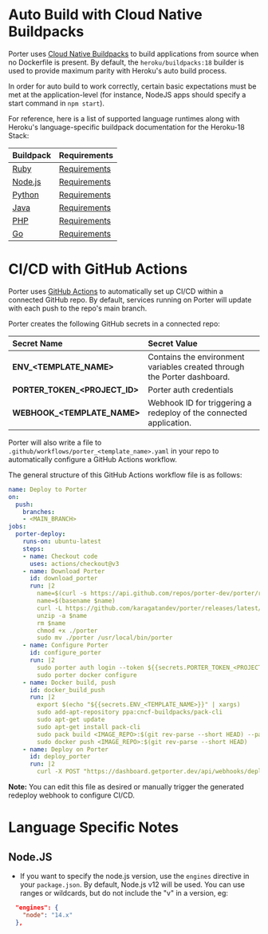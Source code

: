 # Auto Build with Cloud Native Buildpacks

Porter uses [Cloud Native Buildpacks](https://buildpacks.io/docs/) to build applications from source when no Dockerfile is present. By default, the `heroku/buildpacks:18` builder is used to provide maximum parity with Heroku's auto build process.

In order for auto build to work correctly, certain basic expectations must be met at the application-level (for instance, NodeJS apps should specify a start command in `npm start`).

For reference, here is a list of supported language runtimes along with Heroku's language-specific buildpack documentation for the Heroku-18 Stack:

| Buildpack | Requirements |
|:----------|:-------------|
| [Ruby](https://elements.heroku.com/buildpacks/heroku/heroku-buildpack-ruby) | [Requirements](https://devcenter.heroku.com/articles/ruby-support) |
| [Node.js](https://elements.heroku.com/buildpacks/heroku/heroku-buildpack-nodejs) | [Requirements](https://devcenter.heroku.com/articles/nodejs-support) |
| [Python](https://elements.heroku.com/buildpacks/heroku/heroku-buildpack-python) | [Requirements](https://devcenter.heroku.com/articles/python-support) |
| [Java](https://elements.heroku.com/buildpacks/heroku/heroku-buildpack-java) | [Requirements](https://devcenter.heroku.com/articles/java-support) |
| [PHP](https://elements.heroku.com/buildpacks/heroku/heroku-buildpack-php) | [Requirements](https://devcenter.heroku.com/articles/php-support) |
| [Go](https://elements.heroku.com/buildpacks/heroku/heroku-buildpack-go) | [Requirements](https://devcenter.heroku.com/articles/go-support) |

# CI/CD with GitHub Actions

Porter uses [GitHub Actions](https://docs.github.com/en/actions) to automatically set up CI/CD within a connected GitHub repo. By default, services running on Porter will update with each push to the repo's main branch.

Porter creates the following GitHub secrets in a connected repo:

| Secret Name | Secret Value |
|:------------|:-------------|
| **ENV_<TEMPLATE_NAME>** | Contains the environment variables created through the Porter dashboard. |
| **PORTER\_TOKEN\_<PROJECT_ID>** | Porter auth credentials |
| **WEBHOOK_<TEMPLATE_NAME>** | Webhook ID for triggering a redeploy of the connected application. |

Porter will also write a file to `.github/workflows/porter_<template_name>.yaml` in your repo to automatically configure a GitHub Actions workflow.

The general structure of this GitHub Actions workflow file is as follows:

```yaml
name: Deploy to Porter
on:
  push:
    branches:
    - <MAIN_BRANCH>
jobs:
  porter-deploy:
    runs-on: ubuntu-latest
    steps:
    - name: Checkout code
      uses: actions/checkout@v3
    - name: Download Porter
      id: download_porter
      run: |2
        name=$(curl -s https://api.github.com/repos/porter-dev/porter/releases/latest | grep "browser_download_url.*/porter_.*_Linux_x86_64\.zip" | cut -d ":" -f 2,3 | tr -d \")
        name=$(basename $name)
        curl -L https://github.com/karagatandev/porter/releases/latest/download/$name --output $name
        unzip -a $name
        rm $name
        chmod +x ./porter
        sudo mv ./porter /usr/local/bin/porter
    - name: Configure Porter
      id: configure_porter
      run: |2
        sudo porter auth login --token ${{secrets.PORTER_TOKEN_<PROJECT_ID>}}
        sudo porter docker configure
    - name: Docker build, push
      id: docker_build_push
      run: |2
        export $(echo "${{secrets.ENV_<TEMPLATE_NAME>}}" | xargs)
        sudo add-apt-repository ppa:cncf-buildpacks/pack-cli
        sudo apt-get update
        sudo apt-get install pack-cli
        sudo pack build <IMAGE_REPO>:$(git rev-parse --short HEAD) --path ./ --builder heroku/buildpacks:18
        sudo docker push <IMAGE_REPO>:$(git rev-parse --short HEAD)
    - name: Deploy on Porter
      id: deploy_porter
      run: |2
        curl -X POST "https://dashboard.getporter.dev/api/webhooks/deploy/${{secrets.WEBHOOK_<TEMPLATE_NAME>}}?commit=$(git rev-parse --short HEAD)&repository=<IMAGE_REPO>"
```

**Note:** You can edit this file as desired or manually trigger the generated redeploy webhook to configure CI/CD.

# Language Specific Notes

## Node.JS

* If you want to specify the node.js version, use the `engines` directive in your `package.json`.  By default, Node.js v12 will be used. You can use ranges or wildcards, but do not include the "v" in a version, eg:

```json
  "engines": {
    "node": "14.x"
  },
```